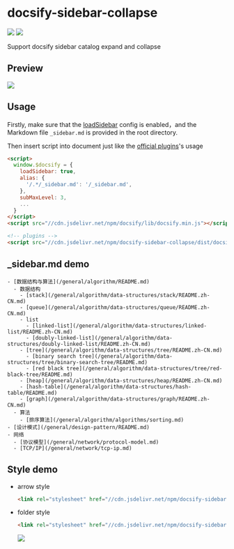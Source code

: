 # docsify-sidebar-collapse

![](https://img.shields.io/npm/v/docsify-sidebar-collapse.svg)
![](https://img.shields.io/github/license/iPeng6/docsify-sidebar-collapse.svg)

Support docsify sidebar catalog expand and collapse

## Preview

![](assets/show.gif)

## Usage

Firstly, make sure that the [loadSidebar](https://docsify.js.org/#/configuration?id=loadsidebar) config is enabled，and the Markdown file `_sidebar.md` is provided in the root directory.

Then insert script into document just like the [official plugins](https://docsify.js.org/#/plugins)'s usage

```html
<script>
  window.$docsify = {
    loadSidebar: true,
    alias: {
      '/.*/_sidebar.md': '/_sidebar.md',
    },
    subMaxLevel: 3,
    ...
  }
</script>
<script src="//cdn.jsdelivr.net/npm/docsify/lib/docsify.min.js"></script>

<!-- plugins -->
<script src="//cdn.jsdelivr.net/npm/docsify-sidebar-collapse/dist/docsify-sidebar-collapse.min.js"></script>
```

## \_sidebar.md demo

```
- [数据结构与算法](/general/algorithm/README.md)
  - 数据结构
    - [stack](/general/algorithm/data-structures/stack/README.zh-CN.md)
    - [queue](/general/algorithm/data-structures/queue/README.zh-CN.md)
    - list
      - [linked-list](/general/algorithm/data-structures/linked-list/README.zh-CN.md)
      - [doubly-linked-list](/general/algorithm/data-structures/doubly-linked-list/README.zh-CN.md)
    - [tree](/general/algorithm/data-structures/tree/README.zh-CN.md)
      - [binary search tree](/general/algorithm/data-structures/tree/binary-search-tree/README.md)
      - [red black tree](/general/algorithm/data-structures/tree/red-black-tree/README.md)
    - [heap](/general/algorithm/data-structures/heap/README.zh-CN.md)
    - [hash-table](/general/algorithm/data-structures/hash-table/README.md)
    - [graph](/general/algorithm/data-structures/graph/README.zh-CN.md)
  - 算法
    - [排序算法](/general/algorithm/algorithms/sorting.md)
- [设计模式](/general/design-pattern/README.md)
- 网络
  - [协议模型](/general/network/protocol-model.md)
  - [TCP/IP](/general/network/tcp-ip.md)
```

## Style demo

- arrow style
  ```html
  <link rel="stylesheet" href="//cdn.jsdelivr.net/npm/docsify-sidebar-collapse/dist/sidebar.min.css" />
  ```

- folder style
  ```html
  <link rel="stylesheet" href="//cdn.jsdelivr.net/npm/docsify-sidebar-collapse/dist/sidebar-folder.min.css" />
  ```
  ![](assets/style-folder.jpg)
